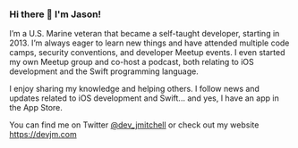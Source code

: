 ### Hi there 👋 I'm Jason!

<!--
**devjmitchell/devjmitchell** is a ✨ _special_ ✨ repository because its `README.md` (this file) appears on your GitHub profile.

Here are some ideas to get you started:

- 🔭 I’m currently working on ...
- 🌱 I’m currently learning ...
- 👯 I’m looking to collaborate on ...
- 🤔 I’m looking for help with ...
- 💬 Ask me about ...
- 📫 How to reach me: ...
- 😄 Pronouns: ...
- ⚡ Fun fact: ...
-->

I’m a U.S. Marine veteran that became a self-taught developer, starting in 2013. I’m always eager to learn new things and have attended multiple code camps, security conventions, and developer Meetup events. I even started my own Meetup group and co-host a podcast, both relating to iOS development and the Swift programming language.

I enjoy sharing my knowledge and helping others. I follow news and updates related to iOS development and Swift... and yes, I have an app in the App Store.

You can find me on Twitter [@dev_jmitchell](https://twitter.com/dev_jmitchell "You should follow Jason on Twitter 😉") or check out my website <https://devjm.com>
